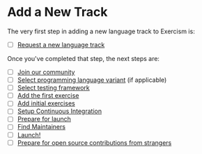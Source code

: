 # Add a New Track

The very first step in adding a new language track to Exercism is:

- [ ] [Request a new language track](/docs/building/tracks/new/request-new)

Once you've completed that step, the next steps are:

- [ ] [Join our community](/docs/building/tracks/new/join-community)
- [ ] [Select programming language variant](/docs/building/tracks/new/select-programming-language-variant) (if applicable)
- [ ] [Select testing framework](/docs/building/tracks/new/select-testing-framework)
- [ ] [Add the first exercise](/docs/building/tracks/new/add-first-exercise)
- [ ] [Add initial exercises](/docs/building/tracks/new/add-initial-exercises)
- [ ] [Setup Continuous Integration](/docs/building/tracks/new/setup-continuous-integration)
- [ ] [Prepare for launch](/docs/building/tracks/new/prepare-for-launch)
- [ ] [Find Maintainers](/docs/building/tracks/new/find-maintainers)
- [ ] [Launch!](/docs/building/tracks/new/launch)
- [ ] [Prepare for open source contributions from strangers](/docs/building/tracks/new/prepare-for-contributions)
